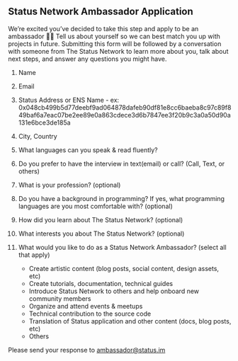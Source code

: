 ## Status Network Ambassador Application

We’re excited you’ve decided to take this step and apply to be an ambassador  🙌🏻 Tell us about yourself so we can best match you up with projects in future. Submitting this form will be followed by a conversation with someone from The Status Network to learn more about you, talk about next steps, and answer any questions you might have.

1. Name

2. Email

3. Status Address or ENS Name
        - ex: 0x048cb499b5d77deebf9ad064878dafeb90df81e8cc6baeba8c97c89f849baf6a7eac07be2ee89e0a863cdece3d6b7847ee3f20b9c3a0a50d90a131e6bce3de185a

4. City, Country

5. What languages can you speak & read fluently?

6. Do you prefer to have the interview in text(email) or call? (Call, Text, or others)

7. What is your profession? (optional)

8. Do you have a background in programming? If yes, what programming languages are you most comfortable with? (optional)

9. How did you learn about The Status Network? (optional)

10. What interests you about The Status Network? (optional)

11. What would you like to do as a Status Network Ambassador? (select all that apply)
    - Create artistic content (blog posts, social content, design assets, etc)
    - Create tutorials, documentation, technical guides
    - Introduce Status Network to others and help onboard new community members
    - Organize and attend events & meetups
    - Technical contribution to the source code
    - Translation of Status application and other content (docs, blog posts, etc)
    - Others

Please send your response to ambassador@status.im
